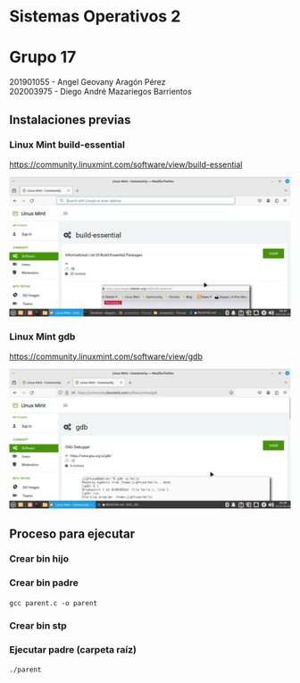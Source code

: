 # Sistemas Operativos 2
# Grupo 17
201901055 - Angel Geovany Aragón Pérez  
202003975 - Diego André Mazariegos Barrientos

## Instalaciones previas

### Linux Mint build-essential
https://community.linuxmint.com/software/view/build-essential

![alt text](images/image.png)

### Linux Mint gdb
https://community.linuxmint.com/software/view/gdb

![alt text](images/image2.png)

## Proceso para ejecutar

### Crear bin hijo

### Crear bin padre

`gcc parent.c -o parent`

### Crear bin stp

### Ejecutar padre (carpeta raíz)
`./parent`